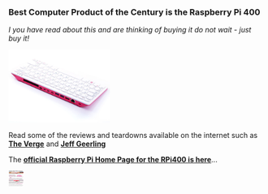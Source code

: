 ### Best Computer Product of the Century is the Raspberry Pi 400

*I you have read about this and are thinking of buying it do not wait - just buy it!*

<img src="images/image2.jpeg" width="200" /> 

Read some of the reviews and teardowns available on the internet such as [**The Verge**](https://www.theverge.com/2020/11/2/21542278/raspberry-pi-400-keyboard-computer-arm-release-date-news-features) and [**Jeff Geerling**](https://www.jeffgeerling.com/blog/2020/raspberry-pi-400-teardown-and-review)

The [**official Raspberry Pi Home Page for the RPi400 is here**](https://www.raspberrypi.org/products/raspberry-pi-400/)...

<img src="images/RPi400TheVergeReview.png" width="30" height="30"/>  

